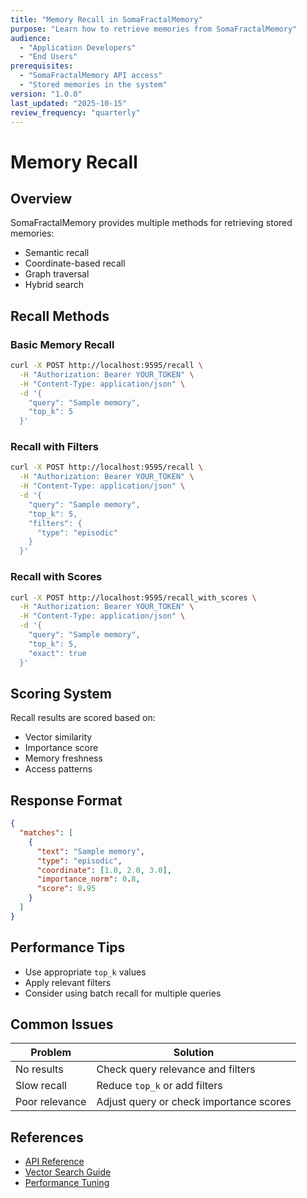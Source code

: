 ```yaml
---
title: "Memory Recall in SomaFractalMemory"
purpose: "Learn how to retrieve memories from SomaFractalMemory"
audience:
  - "Application Developers"
  - "End Users"
prerequisites:
  - "SomaFractalMemory API access"
  - "Stored memories in the system"
version: "1.0.0"
last_updated: "2025-10-15"
review_frequency: "quarterly"
---
```


# Memory Recall

## Overview
SomaFractalMemory provides multiple methods for retrieving stored memories:
- Semantic recall
- Coordinate-based recall
- Graph traversal
- Hybrid search

## Recall Methods

### Basic Memory Recall
```bash
curl -X POST http://localhost:9595/recall \
  -H "Authorization: Bearer YOUR_TOKEN" \
  -H "Content-Type: application/json" \
  -d '{
    "query": "Sample memory",
    "top_k": 5
  }'
```

### Recall with Filters
```bash
curl -X POST http://localhost:9595/recall \
  -H "Authorization: Bearer YOUR_TOKEN" \
  -H "Content-Type: application/json" \
  -d '{
    "query": "Sample memory",
    "top_k": 5,
    "filters": {
      "type": "episodic"
    }
  }'
```

### Recall with Scores
```bash
curl -X POST http://localhost:9595/recall_with_scores \
  -H "Authorization: Bearer YOUR_TOKEN" \
  -H "Content-Type: application/json" \
  -d '{
    "query": "Sample memory",
    "top_k": 5,
    "exact": true
  }'
```

## Scoring System
Recall results are scored based on:
- Vector similarity
- Importance score
- Memory freshness
- Access patterns

## Response Format
```json
{
  "matches": [
    {
      "text": "Sample memory",
      "type": "episodic",
      "coordinate": [1.0, 2.0, 3.0],
      "importance_norm": 0.8,
      "score": 0.95
    }
  ]
}
```

## Performance Tips
- Use appropriate `top_k` values
- Apply relevant filters
- Consider using batch recall for multiple queries

## Common Issues
| Problem | Solution |
|---------|----------|
| No results | Check query relevance and filters |
| Slow recall | Reduce `top_k` or add filters |
| Poor relevance | Adjust query or check importance scores |

## References
- [API Reference](../../development-manual/api-reference.md)
- [Vector Search Guide](vector-search.md)
- [Performance Tuning](../../technical-manual/performance.md)
